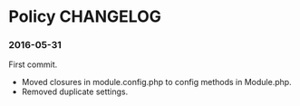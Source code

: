 # Policy CHANGELOG

### 2016-05-31
First commit.

- Moved closures in module.config.php to config methods in Module.php.
- Removed duplicate settings.

